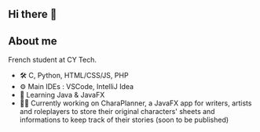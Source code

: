 ## Hi there 👋

<!--
**Phosphophy-Lite/Phosphophy-Lite** is a ✨ _special_ ✨ repository because its `README.md` (this file) appears on your GitHub profile.

Here are some ideas to get you started:

- 🔭 I’m currently working on ...
- 🌱 I’m currently learning ...
- 👯 I’m looking to collaborate on ...
- 🤔 I’m looking for help with ...
- 💬 Ask me about ...
- 📫 How to reach me: ...
- 😄 Pronouns: ...
- ⚡ Fun fact: ...
-->

## About me
French student at CY Tech.
- 🛠️ C, Python, HTML/CSS/JS, PHP
- ⚙️ Main IDEs : VSCode, IntelliJ Idea
- 📖 Learning Java & JavaFX
- ✍🏻 Currently working on CharaPlanner, a JavaFX app for writers, artists and roleplayers to store their original characters' sheets and informations to keep track of their stories (soon to be published)
